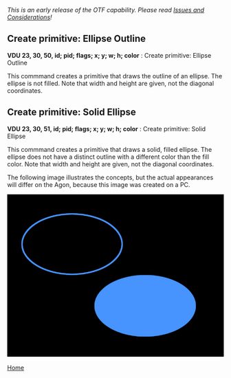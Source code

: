 <i>This is an early release of the OTF capability. Please read [Issues and Considerations](otf_issues.md)!</i>

## Create primitive: Ellipse Outline
<b>VDU 23, 30, 50, id; pid; flags; x; y; w; h; color</b> : Create primitive: Ellipse Outline

This commmand creates a primitive that draws the outline of an ellipse. The ellipse is not filled. Note that width and height
are given, not the diagonal coordinates.

## Create primitive: Solid Ellipse
<b>VDU 23, 30, 51, id; pid; flags; x; y; w; h; color</b> : Create primitive: Solid Ellipse

This commmand creates a primitive that draws a solid, filled ellipse.
The ellipse does not have a distinct outline with a different
color than the fill color.
Note that width and height are given, not
the diagonal coordinates.

The following image illustrates the concepts, but the actual appearances will differ on the Agon, because this image was created on a PC.

![Ellipse](ellipse.png)


[Home](otf_mode.md)
